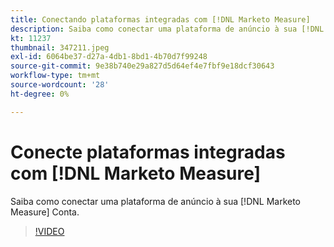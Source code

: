 ```yaml
---
title: Conectando plataformas integradas com [!DNL Marketo Measure]
description: Saiba como conectar uma plataforma de anúncio à sua [!DNL Marketo Measure] Conta.
kt: 11237
thumbnail: 347211.jpeg
exl-id: 6064be37-d27a-4db1-8bd1-4b70d7f99248
source-git-commit: 9e38b740e29a827d5d64ef4e7fbf9e18dcf30643
workflow-type: tm+mt
source-wordcount: '28'
ht-degree: 0%

---
```


# Conecte plataformas integradas com [!DNL Marketo Measure]

Saiba como conectar uma plataforma de anúncio à sua [!DNL Marketo Measure] Conta.

>[!VIDEO](https://video.tv.adobe.com/v/347211/?quality=12&learn=on)
